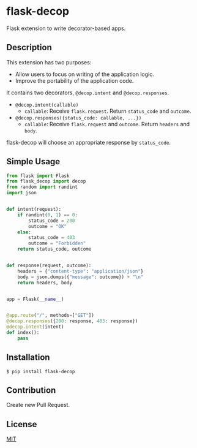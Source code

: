 # flask-decop

Flask extension to write decorator-based apps.

## Description

This extension has two purposes:

* Allow users to focus on writing of the application logic.
* Improve the portability of the application code.

It contains two decorators, `@decop.intent` and `@decop.responses`.

* `@decop.intent(callable)`
    * `callable`: Receive `flask.request`. Return `status_code` and `outcome`.
* `@decop.responses({status_code: callable, ...})`
    * `callable`: Receive `flask.request` and `outcome`. Return `headers` and `body`.

flask-decop will choose an appropriate response by `status_code`.

## Simple Usage

```python
from flask import Flask
from flask_decop import decop
from random import randint
import json


def intent(request):
    if randint(0, 1) == 0:
        status_code = 200
        outcome = "OK"
    else:
        status_code = 403
        outcome = "Forbidden"
    return status_code, outcome


def response(request, outcome):
    headers = {"content-type": "application/json"}
    body = json.dumps({"message": outcome}) + "\n"
    return headers, body


app = Flask(__name__)


@app.route("/", methods=["GET"])
@decop.responses({200: response, 403: response})
@decop.intent(intent)
def index():
    pass
```

## Installation

`$ pip install flask-decop`

## Contribution

Create new Pull Request.

## License

[MIT](https://opensource.org/licenses/MIT)
